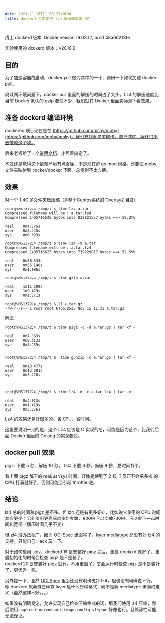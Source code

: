 ```yaml
---

date: 2021-11-16T11:58:29+0800
title: dockerd 里面使用 lz4 解压缩测试小结

---
```


线上 dockerd 版本: Docker version 19.03.12, build 48a66213fe

实验使用的 dockerd 版本：v20.10.9

## 目的

为了加速容器的启动，docker pull 做为其中的一环，调研一下如何加速 docker pull。

局域网环境问题下，docker pull 里面的解压的时间占了大头。Lz4 的解压速度比当前 Docker 默认的 gzip 要快不少，我们就在 Docker 里面实际测下看效果。

<!--more-->

## 准备 dockerd 编译环境

dockered 项目现在是在 [https://github.com/moby/moby](https://github.com/moby/moby)，我没有找到如何编译，自己瞎试，始终过不去依赖这个坎。

后来老板给了一个[说明文档](https://github.com/moby/moby/blob/master/docs/contributing/set-up-dev-env.md)，才照着搞定了。

不过还是觉得这个依赖环境有点奇怪，不是现在的 go mod 风格，还要把 moby 文件夹映射到 docker/docker 下面。总觉得不太方便。

## 效果

对一个 1.4G 的文件夹做压缩（是整个Centos系统的 Overlay2 目录）

```
root@VMS137224 /tmp/t $ time lz4 a.tar
Compressed filename will be : a.tar.lz4
Compressed 1405716538 bytes into 832821557 bytes ==> 59.25%

real    0m4.276s
user    0m3.345s
sys     0m0.923s

root@VMS137224 /tmp/t $ time lz4 -9 a.tar
Compressed filename will be : a.tar.lz4
Compressed 1405716625 bytes into 739229817 bytes ==> 52.59%

real    0m58.333s
user    0m55.140s
sys     0m1.086s

root@VMS137224 /tmp/t $ time gzip a.tar

real    1m11.509s
user    1m9.879s
sys     0m1.271s

root@VMS137224 /tmp/t $ ll a.tar.gz
-rw-r--r-- 1 root root 676578535 Nov 15 11:31 a.tar.gz
```

解压：

```
root@VMS137224 /tmp/t $ time pigz -c -d a.tar.gz | tar xf -

real    0m7.363s
user    0m8.513s
sys     0m3.739s


root@VMS137224 /tmp/t $  time gunzip -c a.tar.gz | tar xf -

real    0m13.477s
user    0m12.601s
sys     0m3.276s



root@VMS137224 /tmp/t $ time lz4 -d -c a.tar.lz4 | tar -xf -

real    0m4.013s
user    0m1.619s
sys     0m3.276s
```

Lz4 的效果还是好很多的。省 CPU，省时间。

这里要说明一点的是，这个 Lz4 应该是 C 实现的吧，可能是因为这个，比我们后面 Docker 里面的 Golang 的实现要快。


## docker pull 效果

pigz: 下载 5 秒，解压 10 秒。
lz4: 下载 6 秒，解压 9 秒，总时间持平。

看上面 pigz 解压的 real/usr/sys 时间，好像是使用了 2 核 ？反正不会把多核 的 CPU 打满就好了，否则可能会引起 throttle 吧。

## 结论

lz4 总的时间和 pigz 差不多。但 lz4 还是有更多好处，比如说它使用的 CPU 时间其实更少；另外使用更高压缩率的参数，830M 可以变成730M，可以省下一点时间和宽带（解压时间几乎不变）

但 zl4 没办法推广，因为 [OCI Spec](https://github.com/opencontainers/image-spec/blob/main/manifest.md) 里面写了，layer mediatype 还没有对 lz4 的支持，只能自己 Hack 玩一下。

对于如何启用 pigz，dockerd 19 是安装好 pigz 之后，重启 dockerd 就好了，重启初始化的时候会检查 pigz 是不是装了。  
dockerd 20 是安装好 pigz 就行，不用重启了，它会运行时检查 pigz 是不是装好了，更优秀一些。

另外提一下，虽然 [OCI Spec](https://github.com/opencontainers/image-spec/blob/main/manifest.md) 里面还没有明确支持 lz4，但也没有明确说不行。 像 dockerd 就会自己检查 layer 是什么压缩格式，而不是看 mediatype 里面的定义（虽然这样不好。。。）

如果没有明确规定，允许实现自己检查压缩格式的话，那我们使用 lz4 压缩，然后使用 `application/vnd.oci.image.config.v1+json` 好像也行。但兼容性可能无法保证。
